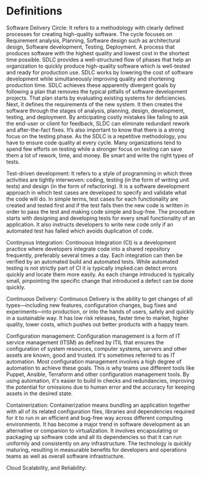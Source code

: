 # Definitions

Software Delivery Circle: It refers to a methodology with clearly defined processes for creating high-quality software. The cycle focuses on Requirement analysis, Planning, Software design such as architectural design, Software development, Testing, Deployment. A process that produces software with the highest quality and lowest cost in the shortest time possible. SDLC provides a well-structured flow of phases that help an organization to quickly produce high-quality software which is well-tested and ready for production use. SDLC works by lowering the cost of software development while simultaneously improving quality and shortening production time. SDLC achieves these apparently divergent goals by following a plan that removes the typical pitfalls of software development projects. That plan starts by evaluating existing systems for deficiencies. Next, it defines the requirements of the new system. It then creates the software through the stages of analysis, planning, design, development, testing, and deployment. By anticipating costly mistakes like failing to ask the end-user or client for feedback, SLDC can eliminate redundant rework and after-the-fact fixes. It’s also important to know that there is a strong focus on the testing phase. As the SDLC is a repetitive methodology, you have to ensure code quality at every cycle. Many organizations tend to spend few efforts on testing while a stronger focus on testing can save them a lot of rework, time, and money. Be smart and write the right types of tests.

Test-driven development: It refers to a style of programming in which three activities are tightly interwoven: coding, testing (in the form of writing unit tests) and design (in the form of refactoring). It is a software development approach in which test cases are developed to specify and validate what the code will do. In simple terms, test cases for each functionality are created and tested first and if the test fails then the new code is written in order to pass the test and making code simple and bug-free. The procedure starts with designing and developing tests for every small functionality of an application. It also instructs developers to write new code only if an automated test has failed which avoids duplication of code.

Continyous Integration: Continuous Integration (CI) is a development practice where developers integrate code into a shared repository frequently, preferably several times a day. Each integration can then be verified by an automated build and automated tests. While automated testing is not strictly part of CI it is typically implied.can detect errors quickly and locate them more easily. As each change introduced is typically small, pinpointing the specific change that introduced a defect can be done quickly.

Continuous Delivery: Continuous Delivery is the ability to get changes of all types—including new features, configuration changes, bug fixes and experiments—into production, or into the hands of users, safely and quickly in a sustainable way. It has low risk releases, faster time to market, higher quality, lower costs, which pushes out better products with a happy team.

Configuration management: Configuration management is a form of IT service management (ITSM) as defined by ITIL that ensures the configuration of system resources, computer systems, servers and other assets are known, good and trusted. It's sometimes referred to as IT automation. Most configuration management involves a high degree of automation to achieve these goals. This is why teams use different tools like Puppet, Ansible, Terraform and other configuration management tools. By using automation, it's easier to build in checks and redundancies, improving the potential for omissions due to human error and the accuracy for keeping assets in the desired state. 

Containerization: Containerization means bundling an application together with all of its related configuration files, libraries and dependencies required for it to run in an efficient and bug-free way across different computing environments. It has become a major trend in software development as an alternative or companion to virtualization. It involves encapsulating or packaging up software code and all its dependencies so that it can run uniformly and consistently on any infrastructure. The technology is quickly maturing, resulting in measurable benefits for developers and operations teams as well as overall software infrastructure.

Cloud Scalability, and Reliability: 

